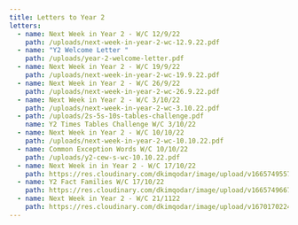 ```yaml
---
title: Letters to Year 2
letters:
  - name: Next Week in Year 2 - W/C 12/9/22
    path: /uploads/next-week-in-year-2-wc-12.9.22.pdf
  - name: "Y2 Welcome Letter "
    path: /uploads/year-2-welcome-letter.pdf
  - name: Next Week in Year 2 - W/C 19/9/22
    path: /uploads/next-week-in-year-2-wc-19.9.22.pdf
  - name: Next Week in Year 2 - W/C 26/9/22
    path: /uploads/next-week-in-year-2-wc-26.9.22.pdf
  - name: Next Week in Year 2 - W/C 3/10/22
    path: /uploads/next-week-in-year-2-wc-3.10.22.pdf
  - path: /uploads/2s-5s-10s-tables-challenge.pdf
    name: Y2 Times Tables Challenge W/C 3/10/22
  - name: Next Week in Year 2 - W/C 10/10/22
    path: /uploads/next-week-in-year-2-wc-10.10.22.pdf
  - name: Common Exception Words W/C 10/10/22
    path: /uploads/y2-cew-s-wc-10.10.22.pdf
  - name: Next Week in in Year 2 - W/C 17/10/22
    path: https://res.cloudinary.com/dkimqodar/image/upload/v1665749557/letters/y2/Next_Week_in_Year_2_WC_17.10.22_gj1dno.pdf
  - name: Y2 Fact Families W/C 17/10/22
    path: https://res.cloudinary.com/dkimqodar/image/upload/v1665749667/letters/y2/Y2_Fact_families_WC_17.10.22_qppf1v.pdf
  - name: Next Week in Year 2 - W/C 21/1122
    path: https://res.cloudinary.com/dkimqodar/image/upload/v1670170224/letters/y2/Next_Week_in_Year_2_-_WC_21.11.22_i4htyj.pdf
---
```

